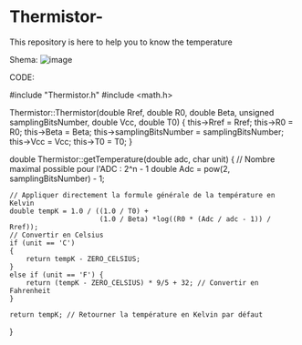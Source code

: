 # Thermistor-
This repository is here to help you to know the temperature

Shema:
![image](https://github.com/user-attachments/assets/113c714e-505a-4d20-b8a2-3194c6232b40)


CODE: 


#include "Thermistor.h"
#include <math.h>

Thermistor::Thermistor(double Rref, double R0, double Beta, 
                       unsigned samplingBitsNumber, double Vcc, double T0) {
    this->Rref = Rref;
    this->R0 = R0;
    this->Beta = Beta;
    this->samplingBitsNumber = samplingBitsNumber;
    this->Vcc = Vcc;
    this->T0 = T0;
}

double Thermistor::getTemperature(double adc, char unit)
{
    // Nombre maximal possible pour l'ADC : 2^n - 1
    double Adc = pow(2, samplingBitsNumber) - 1;

    // Appliquer directement la formule générale de la température en Kelvin
    double tempK = 1.0 / ((1.0 / T0) +
                          (1.0 / Beta) *log((R0 * (Adc / adc - 1)) / Rref));
    // Convertir en Celsius
    if (unit == 'C') 
    {
        return tempK - ZERO_CELSIUS; 
    }
    else if (unit == 'F') {
        return (tempK - ZERO_CELSIUS) * 9/5 + 32; // Convertir en Fahrenheit
    }

    return tempK; // Retourner la température en Kelvin par défaut
}
